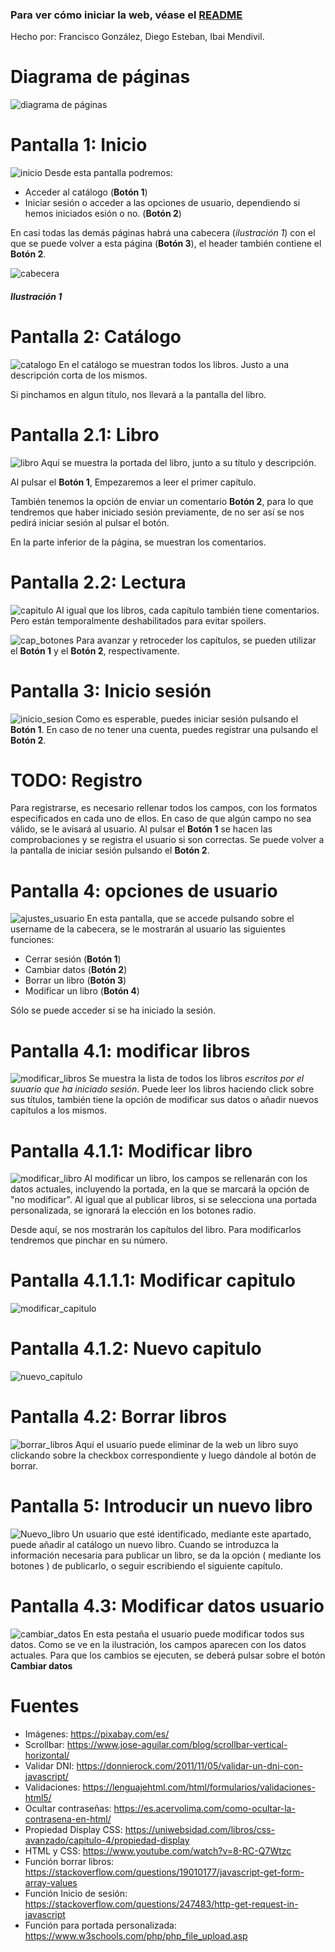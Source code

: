 ### Para ver cómo iniciar la web, véase el [README](https://github.com/Calcoph/librerium/blob/master/README.md)

Hecho por: Francisco González, Diego Esteban, Ibai Mendivil.

# Diagrama de páginas

![diagrama de páginas]

# Pantalla 1: Inicio
![inicio]
Desde esta pantalla podremos:
 * Acceder al catálogo (**Botón 1**)
 * Iniciar sesión o acceder a las opciones de usuario, dependiendo si hemos iniciados esión o no. (**Botón 2**)

En casi todas las demás páginas habrá una cabecera (*ilustración 1*) con el que se puede volver a esta página (**Botón 3**), el header también contiene el **Botón 2**.

![cabecera]
##### Ilustración 1

# Pantalla 2: Catálogo
![catalogo]
En el catálogo se muestran todos los libros. Justo a una descripción corta de los mismos.

Si pinchamos en algun título, nos llevará a la pantalla del libro.

# Pantalla 2.1: Libro
![libro]
Aquí se muestra la portada del libro, junto a su título y descripción.

Al pulsar el **Botón 1**, Empezaremos a leer el primer capítulo.

También tenemos la opción de enviar un comentario **Botón 2**, para lo que tendremos que haber iniciado sesión previamente, de no ser así se nos pedirá iniciar sesión al pulsar el botón.

En la parte inferior de la página, se muestran los comentarios.

# Pantalla 2.2: Lectura
![capitulo]
Al igual que los libros, cada capítulo también tiene comentarios. Pero están temporalmente deshabilitados para evitar spoilers.

![cap_botones]
Para avanzar y retroceder los capítulos, se pueden utilizar el **Botón 1** y el **Botón 2**, respectivamente.

# Pantalla 3: Inicio sesión
![inicio_sesion]
Como es esperable, puedes iniciar sesión pulsando el **Botón 1**. En caso de no tener una cuenta, puedes registrar una pulsando el **Botón 2**.

# TODO: Registro
Para registrarse, es necesario rellenar todos los campos, con los formatos especificados en cada uno de ellos.
En caso de que algún campo no sea válido, se le avisará al usuario. Al pulsar el **Botón 1** se hacen las comprobaciones y
se registra el usuario si son correctas. Se puede volver a la pantalla de iniciar sesión pulsando el **Botón 2**.

# Pantalla 4: opciones de usuario
![ajustes_usuario]
En esta pantalla, que se accede pulsando sobre el username de la cabecera, se le mostrarán al usuario las siguientes funciones:
 * Cerrar sesión (**Botón 1**)
 * Cambiar datos (**Botón 2**)
 * Borrar un libro (**Botón 3**)
 * Modificar un libro (**Botón 4**)

Sólo se puede acceder si se ha iniciado la sesión.

# Pantalla 4.1: modificar libros
![modificar_libros]
Se muestra la lista de todos los libros *escritos por el suuario que ha iniciado sesión*.
Puede leer los libros haciendo click sobre sus títulos, también tiene la opción de modificar sus datos o añadir nuevos capítulos a los mismos.

# Pantalla 4.1.1: Modificar libro
![modificar_libro]
Al modificar un libro, los campos se rellenarán con los datos actuales, incluyendo la portada, en la que se marcará la opción de "no modificar".
Al igual que al publicar libros, si se selecciona una portada personalizada, se ignorará la elección en los botones radio.

Desde aquí, se nos mostrarán los capítulos del libro. Para modificarlos tendremos que pinchar en su número.

# Pantalla 4.1.1.1: Modificar capitulo
![modificar_capitulo]


# Pantalla 4.1.2: Nuevo capitulo
![nuevo_capitulo]

# Pantalla 4.2: Borrar libros
![borrar_libros]
Aquí el usuario puede eliminar de la web un libro suyo clickando sobre la checkbox correspondiente y luego dándole al botón de borrar.

# Pantalla 5: Introducir un nuevo libro
![Nuevo_libro]
Un usuario que esté identificado, mediante este apartado, puede añadir al catálogo un nuevo libro.
Cuando se introduzca la información necesaria para publicar un libro, se da la opción ( mediante los botones ) de publicarlo, o seguir escribiendo el siguiente capítulo.

# Pantalla 4.3: Modificar datos usuario
![cambiar_datos]
En esta pestaña el usuario puede modificar todos sus datos. Como se ve en la ilustración, los campos aparecen con los datos actuales. Para que los cambios se ejecuten, se deberá pulsar sobre el botón **Cambiar datos**

# Fuentes
* Imágenes: https://pixabay.com/es/
* Scrollbar: https://www.jose-aguilar.com/blog/scrollbar-vertical-horizontal/
* Validar DNI: https://donnierock.com/2011/11/05/validar-un-dni-con-javascript/
* Validaciones: https://lenguajehtml.com/html/formularios/validaciones-html5/
* Ocultar contraseñas: https://es.acervolima.com/como-ocultar-la-contrasena-en-html/
* Propiedad Display CSS: https://uniwebsidad.com/libros/css-avanzado/capitulo-4/propiedad-display
* HTML y CSS: https://www.youtube.com/watch?v=8-RC-Q7Wtzc
* Función borrar libros: https://stackoverflow.com/questions/19010177/javascript-get-form-array-values
* Función Inicio de sesión: https://stackoverflow.com/questions/247483/http-get-request-in-javascript
* Función para portada personalizada: https://www.w3schools.com/php/php_file_upload.asp

[cambiar_datos]: imagenes/cambiar_datos.png
[diagrama de páginas]: imagenes/diagrama_paginas.png
[inicio]: imagenes/index.png
[cabecera]: imagenes/cabecera.png
[catalogo]: imagenes/catalogo.png
[libro]: imagenes/libro.png
[capitulo]: imagenes/capitulo.png
[cap_botones]: imagenes/cap_botones.png
[inicio_sesion]: imagenes/inicio_sesion.png
[Nuevo_libro]: imagenes/Nuevo_libro.png
[ajustes_usuario]: imagenes/ajustes_usuario.png
[modificar_libro]: imagenes/modificar_libro.png
[modificar_capitulo]: imagenes/modificar_capitulo.png
[nuevo_capitulo]: imagenes/nuevo_capitulo.png
[modificar_libros]: imagenes/modificar_libros.png
[borrar_libros]: imagenes/borrar_libros.png 
